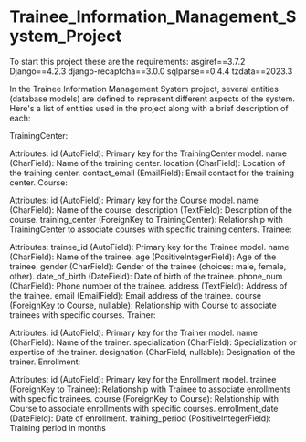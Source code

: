 # Trainee_Information_Management_System_Project
To start this project these are the requirements:
asgiref==3.7.2
Django==4.2.3
django-recaptcha==3.0.0
sqlparse==0.4.4
tzdata==2023.3

In the Trainee Information Management System project, several entities (database models) are defined to represent different aspects of the system. Here's a list of entities used in the project along with a brief description of each:

TrainingCenter:

Attributes:
id (AutoField): Primary key for the TrainingCenter model.
name (CharField): Name of the training center.
location (CharField): Location of the training center.
contact_email (EmailField): Email contact for the training center.
Course:

Attributes:
id (AutoField): Primary key for the Course model.
name (CharField): Name of the course.
description (TextField): Description of the course.
training_center (ForeignKey to TrainingCenter): Relationship with TrainingCenter to associate courses with specific training centers.
Trainee:

Attributes:
trainee_id (AutoField): Primary key for the Trainee model.
name (CharField): Name of the trainee.
age (PositiveIntegerField): Age of the trainee.
gender (CharField): Gender of the trainee (choices: male, female, other).
date_of_birth (DateField): Date of birth of the trainee.
phone_num (CharField): Phone number of the trainee.
address (TextField): Address of the trainee.
email (EmailField): Email address of the trainee.
course (ForeignKey to Course, nullable): Relationship with Course to associate trainees with specific courses.
Trainer:

Attributes:
id (AutoField): Primary key for the Trainer model.
name (CharField): Name of the trainer.
specialization (CharField): Specialization or expertise of the trainer.
designation (CharField, nullable): Designation of the trainer.
Enrollment:

Attributes:
id (AutoField): Primary key for the Enrollment model.
trainee (ForeignKey to Trainee): Relationship with Trainee to associate enrollments with specific trainees.
course (ForeignKey to Course): Relationship with Course to associate enrollments with specific courses.
enrollment_date (DateField): Date of enrollment.
training_period (PositiveIntegerField): Training period in months
